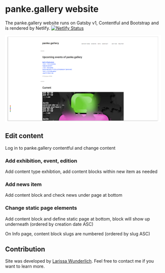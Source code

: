 
# panke.gallery website

The panke.gallery website runs on Gatsby v1, Contentful and Bootstrap and is rendered by Netlify. [![Netlify Status](https://api.netlify.com/api/v1/badges/e8f56c74-c878-4c4b-8b4f-19fd815fbb4a/deploy-status)](https://app.netlify.com/sites/pankegallery/deploys)

![Screenshot of panke.gallery website](static/screenshot-website.png)

## Edit content

Log in to panke.gallery contentful and change content

### Add exhibition, event, edition

Add content type exhibtion, add content blocks within new item as needed

### Add news item

Add content block and check news under page at bottom

### Change static page elements

Add content block and define static page at bottom, block will show up underneath (ordered by creation date ASC)

On Info page, content block slugs are numbered (ordered by slug ASC) 

## Contribution

Site was developed by [Larissa Wunderlich](http://www.larissawunderlich.de). Feel free to contact me if you want to learn more.
